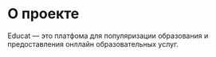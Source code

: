 # О проекте

Educat — это платфома для популяризации образования и предоставления онллайн 
образовательных услуг. 